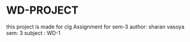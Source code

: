 # WD-PROJECT
this project is made for clg Assignment for sem-3 
author: sharan vasoya 
sem: 3
subject :   WD-1
